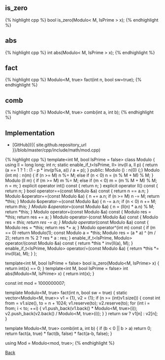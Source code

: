 ## is_zero

{% highlight cpp %}
bool is_zero(Modulo< M, IsPrime > x);
{% endhighlight %}

## abs

{% highlight cpp %}
int abs(Modulo< M, IsPrime > x);
{% endhighlight %}

## fact

{% highlight cpp %}
Modulo<M, true> fact(int n, bool sw=true);
{% endhighlight %}

## comb

{% highlight cpp %}
Modulo<M, true> comb(int a, int b);
{% endhighlight %}

## Implementation

- [GitHub]({{ site.github.repository_url }}/blob/master/cpp/include/math/mod.cpp)

{% highlight cpp %}
template<int M, bool IsPrime = false>
class Modulo {
  using ll = long long;
  int n;
  static enable_if_t<IsPrime, ll> inv(ll a, ll p) {
    return (a == 1 ? 1 : (1 - p * inv(p%a, a)) / a + p);
  }
public:
  Modulo () : n(0) {;}
  Modulo (int m) : n(m) {
    if (n >= M) n %= M;
    else if (n < 0) n = (n % M + M) % M;
  }
  Modulo (ll m) {
    if (m >= M) m %= M;
    else if (m < 0) m = (m % M + M) % M;
    n = m;
  }
  explicit operator int() const { return n; }
  explicit operator ll() const { return n; }
  bool operator==(const Modulo &a) const { return n == a.n; }
  Modulo &operator+=(const Modulo &a) { n += a.n; if (n >= M) n -= M; return *this; }
  Modulo &operator-=(const Modulo &a) { n -= a.n; if (n < 0) n += M; return *this; }
  Modulo &operator*=(const Modulo &a) { n = (ll(n) * a.n) % M; return *this; }
  Modulo operator+(const Modulo &a) const { Modulo res = *this; return res += a; }
  Modulo operator-(const Modulo &a) const { Modulo res = *this; return res -= a; }
  Modulo operator*(const Modulo &a) const { Modulo res = *this; return res *= a; }
  Modulo operator^(int m) const {
    if (m == 0) return Modulo(1);
    const Modulo a = *this;
    Modulo res = (a * a) ^ (m / 2);
    return m % 2 ? res * a : res;
  }
  enable_if_t<IsPrime, Modulo> operator/(const Modulo &a) const {
    return *this * inv(ll(a), M);
  }
  enable_if_t<IsPrime, Modulo> operator/=(const Modulo &a) {
    return *this *= inv(ll(a), M);
  }
};

template<int M, bool IsPrime = false>
bool is_zero(Modulo<M, IsPrime> x) { return int(x) == 0; }
template<int M, bool IsPrime = false>
int abs(Modulo<M, IsPrime> x) { return int(x); }

const int mod = 1000000007;

template<int M = mod> Modulo<M, true> fact(int n, bool sw = true) {
  static vector<Modulo<M, true>> v1 = {1}, v2 = {1};
  if (n >= (int)v1.size()) {
    const int from = v1.size(), to = n + 1024;
    v1.reserve(to);
    v2.reserve(to);
    for (int i = from; i < to; ++i) {
      v1.push_back(v1.back() * Modulo<M, true>(i));
      v2.push_back(v2.back() / Modulo<M, true>(i));
    }
  }
  return sw ? v1[n] : v2[n];
}

template<int M = mod> Modulo<M, true> comb(int a, int b) {
  if (b < 0 || b > a) return 0;
  return fact<M>(a, true) * fact<M>(b, false) * fact<M>(a-b, false);
}

using Mod = Modulo<mod, true>;
{% endhighlight %}

[Back](../..)
